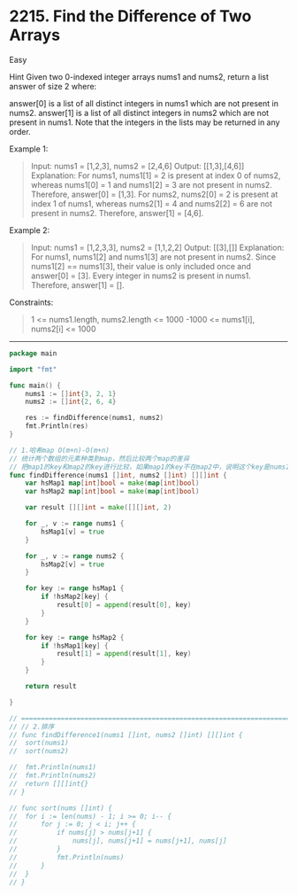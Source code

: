# 2215. Find the Difference of Two Arrays

Easy

Hint
Given two 0-indexed integer arrays nums1 and nums2, return a list answer of size 2 where:

answer[0] is a list of all distinct integers in nums1 which are not present in nums2.
answer[1] is a list of all distinct integers in nums2 which are not present in nums1.
Note that the integers in the lists may be returned in any order.

 

Example 1:
> Input: nums1 = [1,2,3], nums2 = [2,4,6]
Output: [[1,3],[4,6]]
Explanation:
For nums1, nums1[1] = 2 is present at index 0 of nums2, whereas nums1[0] = 1 and nums1[2] = 3 are not present in nums2. Therefore, answer[0] = [1,3].
For nums2, nums2[0] = 2 is present at index 1 of nums1, whereas nums2[1] = 4 and nums2[2] = 6 are not present in nums2. Therefore, answer[1] = [4,6].

Example 2:
> Input: nums1 = [1,2,3,3], nums2 = [1,1,2,2]
Output: [[3],[]]
Explanation:
For nums1, nums1[2] and nums1[3] are not present in nums2. Since nums1[2] == nums1[3], their value is only included once and answer[0] = [3].
Every integer in nums2 is present in nums1. Therefore, answer[1] = [].
 

Constraints:
> 1 <= nums1.length, nums2.length <= 1000
-1000 <= nums1[i], nums2[i] <= 1000

---

```go
package main

import "fmt"

func main() {
	nums1 := []int{3, 2, 1}
	nums2 := []int{2, 6, 4}

	res := findDifference(nums1, nums2)
	fmt.Println(res)
}

// 1.哈希map O(m+n)-O(m+n)
// 统计两个数组的元素种类到map，然后比较两个map的差异
// 把map1的key和map2的key进行比较，如果map1的key不在map2中，说明这个key是nums1中的独有元素，加入到结果列表里，反之亦然
func findDifference(nums1 []int, nums2 []int) [][]int {
	var hsMap1 map[int]bool = make(map[int]bool)
	var hsMap2 map[int]bool = make(map[int]bool)

	var result [][]int = make([][]int, 2)

	for _, v := range nums1 {
		hsMap1[v] = true
	}

	for _, v := range nums2 {
		hsMap2[v] = true
	}

	for key := range hsMap1 {
		if !hsMap2[key] {
			result[0] = append(result[0], key)
		}
	}

	for key := range hsMap2 {
		if !hsMap1[key] {
			result[1] = append(result[1], key)
		}
	}

	return result

}

// =================================================================================================================================
// // 2.排序
// func findDifference1(nums1 []int, nums2 []int) [][]int {
// 	sort(nums1)
// 	sort(nums2)

// 	fmt.Println(nums1)
// 	fmt.Println(nums2)
// 	return [][]int{}
// }

// func sort(nums []int) {
// 	for i := len(nums) - 1; i >= 0; i-- {
// 		for j := 0; j < i; j++ {
// 			if nums[j] > nums[j+1] {
// 				nums[j], nums[j+1] = nums[j+1], nums[j]
// 			}
// 			fmt.Println(nums)
// 		}
// 	}
// }
```